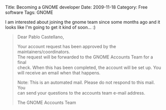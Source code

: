 Title: Becoming a GNOME developer
Date: 2009-11-18
Category: Free software
Tags: GNOME

I am interested about joining the gnome team since some months ago and it looks like I'm going to get it kind of soon... :)

> Dear Pablo Castellano,  
>
> Your account request has been approved by the maintainers/coordinators.  
> The request will be forwarded to the GNOME Accounts Team for a final  
> check. When this has been completed, the account will be set up. You  
> will receive an email when that happens.
>
> Note: This is an automated mail. Please do not respond to this mail. You  
> can send your questions to the accounts team e-mail address.
>
> The GNOME Accounts Team
